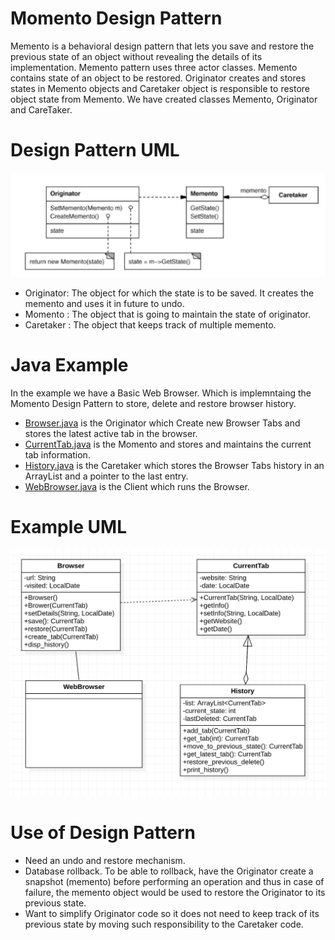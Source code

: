 # Momento Design Pattern
Memento is a behavioral design pattern that lets you save and restore the previous state of an object without revealing the details of its implementation.
Memento pattern uses three actor classes. Memento contains state of an object to be restored. Originator creates and stores states in Memento objects and Caretaker object is responsible to restore object state from Memento. We have created classes Memento, Originator and CareTaker.

# Design Pattern UML
![Momento Pattern](example/uml1.png)

- Originator: The object for which the state is to be saved. It creates the memento and uses it in future to undo.
- Momento : The object that is going to maintain the state of originator.
- Caretaker : The object that keeps track of multiple memento.

# Java Example
In the example we have a Basic Web Browser. Which is implemntaing the Momento Design Pattern to store, delete and restore browser history.
- [Browser.java](example/Browser.java) is the Originator which Create new Browser Tabs and stores the latest active tab in the browser.
- [CurrentTab.java](example/CurrentTab.java) is the Momento and stores and maintains the current tab information.
- [History.java](example/History.java) is the Caretaker which stores the Browser Tabs history in an ArrayList and a pointer to the last entry.
- [WebBrowser.java](example/WebBrowser.java) is the Client which runs the Browser.

# Example UML
![Browser Pattern](example/uml2.png)


# Use of Design Pattern
- Need an undo and restore mechanism.
- Database rollback. To be able to rollback, have the Originator create a snapshot (memento) before performing an operation and thus in case of failure, the memento object would be used to restore the Originator to its previous state.
- Want to simplify Originator code so it does not need to keep track of its previous state by moving such responsibility to the Caretaker code.